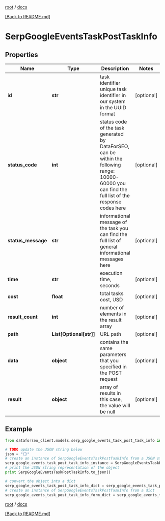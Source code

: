 [root](./../ "root") / [docs](./ "docs")

[[Back to README.md]](./../README.md "[Back to README.md]")

# SerpGoogleEventsTaskPostTaskInfo

## Properties

Name | Type | Description | Notes
------------ | ------------- | ------------- | -------------
**id** | **str** | task identifier unique task identifier in our system in the UUID format | [optional]
**status_code** | **int** | status code of the task generated by DataForSEO, can be within the following range: 10000-60000 you can find the full list of the response codes here | [optional]
**status_message** | **str** | informational message of the task you can find the full list of general informational messages here | [optional]
**time** | **str** | execution time, seconds | [optional]
**cost** | **float** | total tasks cost, USD | [optional]
**result_count** | **int** | number of elements in the result array | [optional]
**path** | **List[Optional[str]]** | URL path | [optional]
**data** | **object** | contains the same parameters that you specified in the POST request | [optional]
**result** | **object** | array of results in this case, the value will be null | [optional]

## Example

```python
from dataforseo_client.models.serp_google_events_task_post_task_info import SerpGoogleEventsTaskPostTaskInfo

# TODO update the JSON string below
json = "{}"
# create an instance of SerpGoogleEventsTaskPostTaskInfo from a JSON string
serp_google_events_task_post_task_info_instance = SerpGoogleEventsTaskPostTaskInfo.from_json(json)
# print the JSON string representation of the object
print SerpGoogleEventsTaskPostTaskInfo.to_json()

# convert the object into a dict
serp_google_events_task_post_task_info_dict = serp_google_events_task_post_task_info_instance.to_dict()
# create an instance of SerpGoogleEventsTaskPostTaskInfo from a dict
serp_google_events_task_post_task_info_form_dict = serp_google_events_task_post_task_info.from_dict(serp_google_events_task_post_task_info_dict)
```

  

[root](./../ "root") / [docs](./ "docs")

[[Back to README.md]](./../README.md "[Back to README.md]")